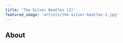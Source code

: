 ```yaml
---
title: 'The Silver Beatles (2)'
featured_image: 'artists/the-silver-beatles-2.jpg'
---
```


## About


